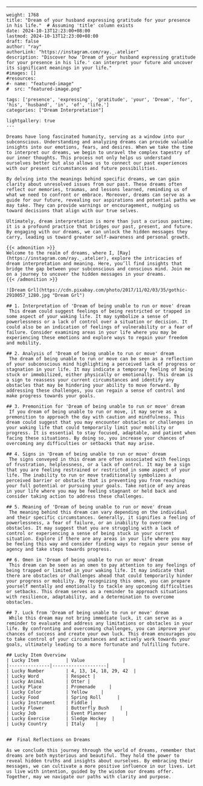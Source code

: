---
    weight: 1768
    title: "Dream of your husband expressing gratitude for your presence in his life."  # Assuming 'title' column exists
    date: 2024-10-13T12:23:00+08:00
    lastmod: 2024-10-13T12:23:00+08:00
    draft: false
    author: "ray"
    authorLink: "https://instagram.com/ray._.atelier"
    description: "Discover how 'Dream of your husband expressing gratitude for your presence in his life.' can interpret your future and uncover its significant meanings in your life."
    #images: []
    #resources:
    #- name: "featured-image"
    #  src: "featured-image.png"
    
    tags: ['presence', 'expressing', 'gratitude', 'your', 'Dream', 'for', 'his', 'husband', 'in', 'of', 'life.']
    categories: ["Dream Interpretation"]
    
    lightgallery: true
    ---
    
    Dreams have long fascinated humanity, serving as a window into our subconscious. Understanding and analyzing dreams can provide valuable insights into our emotions, fears, and desires. When we take the time to interpret our dreams, we begin to unravel the complex tapestry of our inner thoughts. This process not only helps us understand ourselves better but also allows us to connect our past experiences with our present circumstances and future possibilities.
    
    By delving into the meanings behind specific dreams, we can gain clarity about unresolved issues from our past. These dreams often reflect our memories, traumas, and lessons learned, reminding us of what we need to confront or embrace. Moreover, dreams can serve as a guide for our future, revealing our aspirations and potential paths we may take. They can provide warnings or encouragement, nudging us toward decisions that align with our true selves.
    
    Ultimately, dream interpretation is more than just a curious pastime; it is a profound practice that bridges our past, present, and future. By engaging with our dreams, we can unlock the hidden messages they carry, leading us toward greater self-awareness and personal growth.
    
    {{< admonition >}}
    Welcome to the realm of dreams, where I, [Ray](https://instagram.com/ray._.atelier), explore the intricacies of dream interpretation and meaning. Here, you’ll find insights that bridge the gap between your subconscious and conscious mind. Join me on a journey to uncover the hidden messages in your dreams.
    {{< /admonition >}}
    
    ![Dream Grl](https://cdn.pixabay.com/photo/2017/11/02/03/35/gothic-2910057_1280.jpg "Dream Grl")
    
    ## 1. Interpretation of 'Dream of being unable to run or move' dream
     This dream could suggest feelings of being restricted or trapped in some aspect of your waking life. It may symbolize a sense of powerlessness or a lack of control over a situation or decision. It could also be an indication of feelings of vulnerability or a fear of failure. Consider examining areas in your life where you may be experiencing these emotions and explore ways to regain your freedom and mobility.
    
    ## 2. Analysis of 'Dream of being unable to run or move' dream
     The dream of being unable to run or move can be seen as a reflection of your subconscious mind highlighting a perceived lack of progress or stagnation in your life. It may indicate a temporary feeling of being stuck or immobilized, either physically or emotionally. This dream is a sign to reassess your current circumstances and identify any obstacles that may be hindering your ability to move forward. By addressing these challenges, you can regain a sense of control and make progress towards your goals.
    
    ## 3. Premonition for 'Dream of being unable to run or move' dream
     If you dream of being unable to run or move, it may serve as a premonition to approach the day with caution and mindfulness. This dream could suggest that you may encounter obstacles or challenges in your waking life that could temporarily limit your mobility or progress. It is essential to stay focused, adaptable, and patient when facing these situations. By doing so, you increase your chances of overcoming any difficulties or setbacks that may arise.
    
    ## 4. Signs in 'Dream of being unable to run or move' dream
     The signs conveyed in this dream are often associated with feelings of frustration, helplessness, or a lack of control. It may be a sign that you are feeling restrained or restricted in some aspect of your life. The inability to run or move traditionally symbolizes a perceived barrier or obstacle that is preventing you from reaching your full potential or pursuing your goals. Take notice of any areas in your life where you may be feeling stagnant or held back and consider taking action to address these challenges.
    
    ## 5. Meaning of 'Dream of being unable to run or move' dream
     The meaning behind this dream can vary depending on the individual and their specific circumstances. Generally, it signifies a feeling of powerlessness, a fear of failure, or an inability to overcome obstacles. It may suggest that you are struggling with a lack of control or experiencing a sense of being stuck in your current situation. Explore if there are any areas in your life where you may be feeling this way and consider finding ways to regain your sense of agency and take steps towards progress.
    
    ## 6. Omen in 'Dream of being unable to run or move' dream
     This dream can be seen as an omen to pay attention to any feelings of being trapped or limited in your waking life. It may indicate that there are obstacles or challenges ahead that could temporarily hinder your progress or mobility. By recognizing this omen, you can prepare yourself mentally and emotionally to tackle any upcoming difficulties or setbacks. This dream serves as a reminder to approach situations with resilience, adaptability, and a determination to overcome obstacles.
    
    ## 7. Luck from 'Dream of being unable to run or move' dream
     While this dream may not bring immediate luck, it can serve as a reminder to evaluate and address any limitations or obstacles in your life. By confronting and overcoming challenges, you can improve your chances of success and create your own luck. This dream encourages you to take control of your circumstances and actively work towards your goals, ultimately leading to a more fortunate and fulfilling future.
    
    ## Lucky Item Overview
    | Lucky Item          | Value              |
    |---------------|--------------------|
    | Lucky Number        | 4, 13, 14, 18, 29, 42  |
    | Lucky Word          | Respect |
    | Lucky Animal        | Otter |
    | Lucky Place         | Promenade     |
    | Lucky Color         | Yellow     |
    | Lucky Food          | Spring Roll      |
    | Lucky Instrument    | Fiddle |
    | Lucky Flower        | Butterfly Bush    |
    | Lucky Job           | Event Planner       |
    | Lucky Exercise      | Sledge Hockey  |
    | Lucky Country       | Italy    |
    
    
    ##  Final Reflections on Dreams
    
    As we conclude this journey through the world of dreams, remember that dreams are both mysterious and beautiful. They hold the power to reveal hidden truths and insights about ourselves. By embracing their messages, we can cultivate a more positive influence in our lives. Let us live with intention, guided by the wisdom our dreams offer. Together, may we navigate our paths with clarity and purpose.
    
